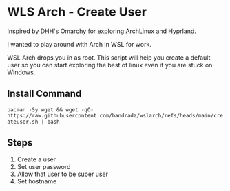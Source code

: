 # WLS Arch - Create User

Inspired by DHH's Omarchy for exploring ArchLinux and Hyprland.

I wanted to play around with Arch in WSL for work.

WSL Arch drops you in as root. This script will help you create a default user
so you can start exploring the best of linux even if you are stuck on Windows.

## Install Command

`pacman -Sy wget && wget -qO- https://raw.githubusercontent.com/bandrada/wslarch/refs/heads/main/createuser.sh | bash`

## Steps
1. Create a user
2. Set user password
3. Allow that user to be super user
4. Set hostname
